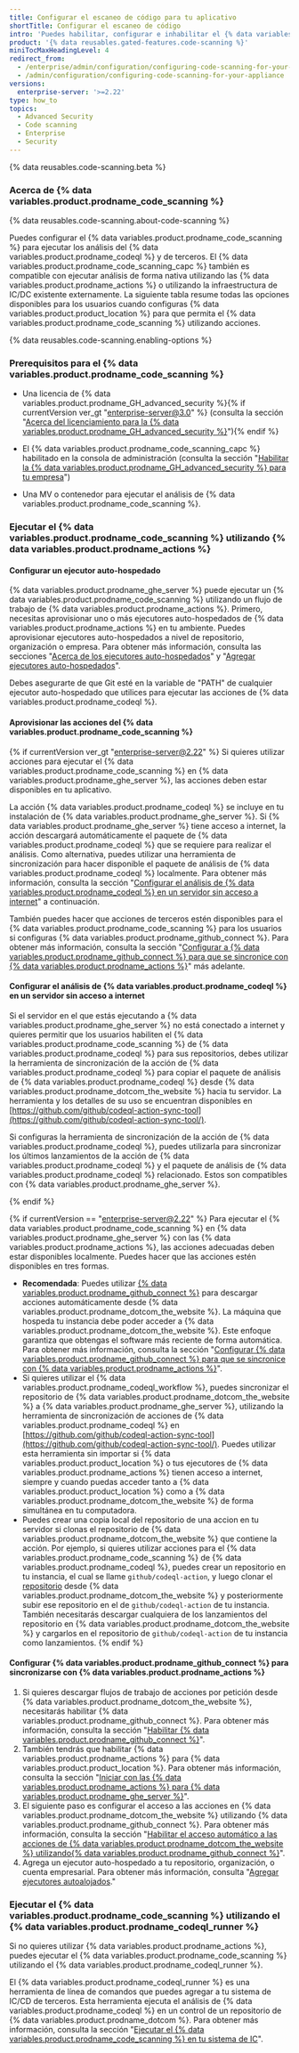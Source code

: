 ```yaml
---
title: Configurar el escaneo de código para tu aplicativo
shortTitle: Configurar el escaneo de código
intro: 'Puedes habilitar, configurar e inhabilitar el {% data variables.product.prodname_code_scanning %} para {% data variables.product.product_location %}. {% data variables.product.prodname_code_scanning_capc %} permite que los usuarios escaneen el código para encontrar vulnerabilidades y errores.'
product: '{% data reusables.gated-features.code-scanning %}'
miniTocMaxHeadingLevel: 4
redirect_from:
  - /enterprise/admin/configuration/configuring-code-scanning-for-your-appliance
  - /admin/configuration/configuring-code-scanning-for-your-appliance
versions:
  enterprise-server: '>=2.22'
type: how_to
topics:
  - Advanced Security
  - Code scanning
  - Enterprise
  - Security
---
```


{% data reusables.code-scanning.beta %}

### Acerca de {% data variables.product.prodname_code_scanning %}

{% data reusables.code-scanning.about-code-scanning %}

Puedes configurar el {% data variables.product.prodname_code_scanning %} para ejecutar los análisis del {% data variables.product.prodname_codeql %} y de terceros. El {% data variables.product.prodname_code_scanning_capc %} también es compatible con ejecutar análisis de forma nativa utilizando las {% data variables.product.prodname_actions %} o utilizando la infraestructura de IC/DC existente externamente. La siguiente tabla resume todas las opciones disponibles para los usuarios cuando configuras {% data variables.product.product_location %} para que permita el {% data variables.product.prodname_code_scanning %} utilizando acciones.

{% data reusables.code-scanning.enabling-options %}

### Prerequisitos para el {% data variables.product.prodname_code_scanning %}

- Una licencia de {% data variables.product.prodname_GH_advanced_security %}{% if currentVersion ver_gt "enterprise-server@3.0" %} (consulta la sección "[Acerca del licenciamiento para la {% data variables.product.prodname_GH_advanced_security %}](/admin/advanced-security/about-licensing-for-github-advanced-security)"){% endif %}

- El {% data variables.product.prodname_code_scanning_capc %} habilitado en la consola de administración (consulta la sección "[Habilitar la {% data variables.product.prodname_GH_advanced_security %} para tu empresa](/admin/advanced-security/enabling-github-advanced-security-for-your-enterprise)")

- Una MV o contenedor para ejecutar el análisis de {% data variables.product.prodname_code_scanning %}.

### Ejecutar el {% data variables.product.prodname_code_scanning %} utilizando {% data variables.product.prodname_actions %}

#### Configurar un ejecutor auto-hospedado

{% data variables.product.prodname_ghe_server %} puede ejecutar un {% data variables.product.prodname_code_scanning %} utilizando un flujo de trabajo de {% data variables.product.prodname_actions %}. Primero, necesitas aprovisionar uno o más ejecutores auto-hospedados de {% data variables.product.prodname_actions %} en tu ambiente. Puedes aprovisionar ejecutores auto-hospedados a nivel de repositorio, organización o empresa. Para obtener más información, consulta las secciones "[Acerca de los ejecutores auto-hospedados](/actions/hosting-your-own-runners/about-self-hosted-runners)" y "[Agregar ejecutores auto-hospedados](/actions/hosting-your-own-runners/adding-self-hosted-runners)".

Debes asegurarte de que Git esté en la variable de "PATH" de cualquier ejecutor auto-hospedado que utilices para ejecutar las acciones de {% data variables.product.prodname_codeql %}.

#### Aprovisionar las acciones del {% data variables.product.prodname_code_scanning %}

{% if currentVersion ver_gt "enterprise-server@2.22" %}
Si quieres utilizar acciones para ejecutar el {% data variables.product.prodname_code_scanning %} en {% data variables.product.prodname_ghe_server %}, las acciones deben estar disponibles en tu aplicativo.

La acción {% data variables.product.prodname_codeql %} se incluye en tu instalación de {% data variables.product.prodname_ghe_server %}. Si {% data variables.product.prodname_ghe_server %} tiene acceso a internet, la acción descargará automáticamente el paquete de {% data variables.product.prodname_codeql %} que se requiere para realizar el análisis. Como alternativa, puedes utilizar una herramienta de sincronización para hacer disponible el paquete de análisis de {% data variables.product.prodname_codeql %} localmente. Para obtener más información, consulta la sección "[Configurar el análisis de {% data variables.product.prodname_codeql %} en un servidor sin acceso a internet](#configuring-codeql-analysis-on-a-server-without-internet-access)" a continuación.

También puedes hacer que acciones de terceros estén disponibles para el {% data variables.product.prodname_code_scanning %} para los usuarios si configuras {% data variables.product.prodname_github_connect %}. Para obtener más información, consulta la sección "[Configurar a {% data variables.product.prodname_github_connect %} para que se sincronice con {% data variables.product.prodname_actions %}](/enterprise/admin/configuration/configuring-code-scanning-for-your-appliance#configuring-github-connect-to-sync-github-actions)" más adelante.

#### Configurar el análisis de {% data variables.product.prodname_codeql %} en un servidor sin acceso a internet
Si el servidor en el que estás ejecutando a {% data variables.product.prodname_ghe_server %} no está conectado a internet y quieres permitir que los usuarios habiliten el {% data variables.product.prodname_code_scanning %} de {% data variables.product.prodname_codeql %} para sus repositorios, debes utilizar la herramienta de sincronización de la acción de {% data variables.product.prodname_codeql %} para copiar el paquete de análisis de {% data variables.product.prodname_codeql %} desde {% data variables.product.prodname_dotcom_the_website %} hacia tu servidor. La herramienta y los detalles de su uso se encuentran disponibles en [https://github.com/github/codeql-action-sync-tool](https://github.com/github/codeql-action-sync-tool/).

Si configuras la herramienta de sincronización de la acción de {% data variables.product.prodname_codeql %}, puedes utilizarla para sincronizar los últimos lanzamientos de la acción de {% data variables.product.prodname_codeql %} y el paquete de análisis de {% data variables.product.prodname_codeql %} relacionado. Estos son compatibles con {% data variables.product.prodname_ghe_server %}.

{% endif %}

{% if currentVersion == "enterprise-server@2.22" %}
Para ejecutar el {% data variables.product.prodname_code_scanning %} en {% data variables.product.prodname_ghe_server %} con las {% data variables.product.prodname_actions %}, las acciones adecuadas deben estar disponibles localmente. Puedes hacer que las acciones estén disponibles en tres formas.

- **Recomendada**: Puedes utilizar [{% data variables.product.prodname_github_connect %}](/enterprise/admin/configuration/connecting-github-enterprise-server-to-github-enterprise-cloud) para descargar acciones automáticamente desde {% data variables.product.prodname_dotcom_the_website %}. La máquina que hospeda tu instancia debe poder acceder a {% data variables.product.prodname_dotcom_the_website %}. Este enfoque garantiza que obtengas el software más reciente de forma automática. Para obtener más información, consulta la sección "[Configurar {% data variables.product.prodname_github_connect %} para que se sincronice con {% data variables.product.prodname_actions %}](/enterprise/admin/configuration/configuring-code-scanning-for-your-appliance#configuring-github-connect-to-sync-github-actions)".
- Si quieres utilizar el {% data variables.product.prodname_codeql_workflow %}, puedes sincronizar el repositorio de {% data variables.product.prodname_dotcom_the_website %} a {% data variables.product.prodname_ghe_server %}, utilizando la herramienta de sincronización de acciones de {% data variables.product.prodname_codeql %} en [https://github.com/github/codeql-action-sync-tool](https://github.com/github/codeql-action-sync-tool/). Puedes utilizar esta herramienta sin importar si {% data variables.product.product_location %} o tus ejecutores de {% data variables.product.prodname_actions %} tienen acceso a internet, siempre y cuando puedas acceder tanto a {% data variables.product.product_location %} como a {% data variables.product.prodname_dotcom_the_website %} de forma simultánea en tu computadora.
- Puedes crear una copia local del repositorio de una accion en tu servidor si clonas el repositorio de {% data variables.product.prodname_dotcom_the_website %} que contiene la acción. Por ejemplo, si quieres utilizar acciones para el {% data variables.product.prodname_code_scanning %} de {% data variables.product.prodname_codeql %}, puedes crear un repositorio en tu instancia, el cual se llame `github/codeql-action`, y luego clonar el [repositorio](https://github.com/github/codeql-action) desde {% data variables.product.prodname_dotcom_the_website %} y posteriormente subir ese repositorio en el de `github/codeql-action` de tu instancia. También necesitarás descargar cualquiera de los lanzamientos del repositorio en {% data variables.product.prodname_dotcom_the_website %} y cargarlos en el repositorio de `github/codeql-action` de tu instancia como lanzamientos.
{% endif %}

#### Configurar {% data variables.product.prodname_github_connect %} para sincronizarse con {% data variables.product.prodname_actions %}
1. Si quieres descargar flujos de trabajo de acciones por petición desde {% data variables.product.prodname_dotcom_the_website %}, necesitarás habilitar {% data variables.product.prodname_github_connect %}. Para obtener más información, consulta la sección "[Habilitar {% data variables.product.prodname_github_connect %}](/enterprise/admin/configuration/connecting-github-enterprise-server-to-github-enterprise-cloud#enabling-github-connect)".
2. También tendrás que habilitar {% data variables.product.prodname_actions %} para {% data variables.product.product_location %}. Para obtener más información, consulta la sección "[Iniciar con las {% data variables.product.prodname_actions %} para {% data variables.product.prodname_ghe_server %}](/admin/github-actions/getting-started-with-github-actions-for-github-enterprise-server)".
3. El siguiente paso es configurar el acceso a las acciones en {% data variables.product.prodname_dotcom_the_website %} utilizando {% data variables.product.prodname_github_connect %}. Para obtener más información, consulta la sección "[Habilitar el acceso automático a las acciones de {% data variables.product.prodname_dotcom_the_website %} utilizando{% data variables.product.prodname_github_connect %}](/enterprise/admin/github-actions/enabling-automatic-access-to-githubcom-actions-using-github-connect)".
4. Agrega un ejecutor auto-hospedado a tu repositorio, organización, o cuenta empresarial. Para obtener más información, consulta "[Agregar ejecutores autoalojados](/actions/hosting-your-own-runners/adding-self-hosted-runners)."

### Ejecutar el {% data variables.product.prodname_code_scanning %} utilizando el {% data variables.product.prodname_codeql_runner %}
Si no quieres utilizar {% data variables.product.prodname_actions %}, puedes ejecutar el {% data variables.product.prodname_code_scanning %} utilizando el {% data variables.product.prodname_codeql_runner %}.

El {% data variables.product.prodname_codeql_runner %} es una herramienta de línea de comandos que puedes agregar a tu sistema de IC/CD de terceros. Esta herramienta ejecuta el análisis de {% data variables.product.prodname_codeql %} en un control de un repositorio de {% data variables.product.prodname_dotcom %}. Para obtener más información, consulta la sección "[Ejecutar el {% data variables.product.prodname_code_scanning %} en tu sistema de IC](/github/finding-security-vulnerabilities-and-errors-in-your-code/running-codeql-code-scanning-in-your-ci-system)".
